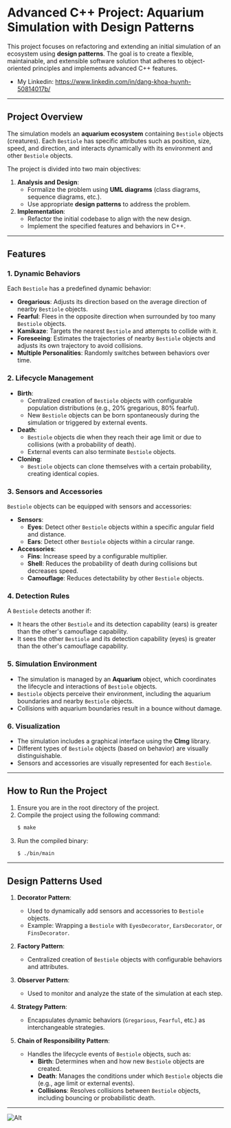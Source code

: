 # Advanced C++ Project: Aquarium Simulation with Design Patterns

This project focuses on refactoring and extending an initial simulation of an ecosystem using **design patterns**. The goal is to create a flexible, maintainable, and extensible software solution that adheres to object-oriented principles and implements advanced C++ features.

- My Linkedin: https://www.linkedin.com/in/dang-khoa-huynh-50814017b/
---

## Project Overview

The simulation models an **aquarium ecosystem** containing `Bestiole` objects (creatures). Each `Bestiole` has specific attributes such as position, size, speed, and direction, and interacts dynamically with its environment and other `Bestiole` objects.

The project is divided into two main objectives:
1. **Analysis and Design**:
   - Formalize the problem using **UML diagrams** (class diagrams, sequence diagrams, etc.).
   - Use appropriate **design patterns** to address the problem.
2. **Implementation**:
   - Refactor the initial codebase to align with the new design.
   - Implement the specified features and behaviors in C++.

---

## Features

### 1. **Dynamic Behaviors**
Each `Bestiole` has a predefined dynamic behavior:
- **Gregarious**: Adjusts its direction based on the average direction of nearby `Bestiole` objects.
- **Fearful**: Flees in the opposite direction when surrounded by too many `Bestiole` objects.
- **Kamikaze**: Targets the nearest `Bestiole` and attempts to collide with it.
- **Foreseeing**: Estimates the trajectories of nearby `Bestiole` objects and adjusts its own trajectory to avoid collisions.
- **Multiple Personalities**: Randomly switches between behaviors over time.

### 2. **Lifecycle Management**
- **Birth**:
  - Centralized creation of `Bestiole` objects with configurable population distributions (e.g., 20% gregarious, 80% fearful).
  - New `Bestiole` objects can be born spontaneously during the simulation or triggered by external events.
- **Death**:
  - `Bestiole` objects die when they reach their age limit or due to collisions (with a probability of death).
  - External events can also terminate `Bestiole` objects.
- **Cloning**:
  - `Bestiole` objects can clone themselves with a certain probability, creating identical copies.

### 3. **Sensors and Accessories**
`Bestiole` objects can be equipped with sensors and accessories:
- **Sensors**:
  - **Eyes**: Detect other `Bestiole` objects within a specific angular field and distance.
  - **Ears**: Detect other `Bestiole` objects within a circular range.
- **Accessories**:
  - **Fins**: Increase speed by a configurable multiplier.
  - **Shell**: Reduces the probability of death during collisions but decreases speed.
  - **Camouflage**: Reduces detectability by other `Bestiole` objects.

### 4. **Detection Rules**
A `Bestiole` detects another if:
- It hears the other `Bestiole` and its detection capability (ears) is greater than the other's camouflage capability.
- It sees the other `Bestiole` and its detection capability (eyes) is greater than the other's camouflage capability.

### 5. **Simulation Environment**
- The simulation is managed by an **Aquarium** object, which coordinates the lifecycle and interactions of `Bestiole` objects.
- `Bestiole` objects perceive their environment, including the aquarium boundaries and nearby `Bestiole` objects.
- Collisions with aquarium boundaries result in a bounce without damage.

### 6. **Visualization**
- The simulation includes a graphical interface using the **CImg** library.
- Different types of `Bestiole` objects (based on behavior) are visually distinguishable.
- Sensors and accessories are visually represented for each `Bestiole`.

---

## How to Run the Project

1. Ensure you are in the root directory of the project.
2. Compile the project using the following command:
   ```bash
   $ make
   ```
3. Run the compiled binary:
   ```bash
   $ ./bin/main
   ```

---

## Design Patterns Used

1. **Decorator Pattern**:
   - Used to dynamically add sensors and accessories to `Bestiole` objects.
   - Example: Wrapping a `Bestiole` with `EyesDecorator`, `EarsDecorator`, or `FinsDecorator`.

2. **Factory Pattern**:
   - Centralized creation of `Bestiole` objects with configurable behaviors and attributes.

3. **Observer Pattern**:
   - Used to monitor and analyze the state of the simulation at each step.

4. **Strategy Pattern**:
   - Encapsulates dynamic behaviors (`Gregarious`, `Fearful`, etc.) as interchangeable strategies.

5. **Chain of Responsibility Pattern**:
   - Handles the lifecycle events of `Bestiole` objects, such as:
     - **Birth**: Determines when and how new `Bestiole` objects are created.
     - **Death**: Manages the conditions under which `Bestiole` objects die (e.g., age limit or external events).
     - **Collisions**: Resolves collisions between `Bestiole` objects, including bouncing or probabilistic death.

---

![Alt](docs/images/image.png)
